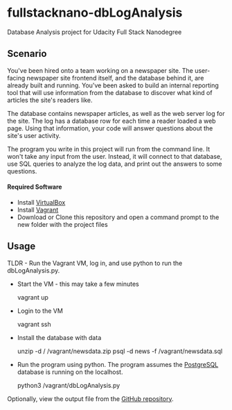 # fullstacknano-dbLogAnalysis
Database Analysis project for Udacity Full Stack Nanodegree

## Scenario
You've been hired onto a team working on a newspaper site. The user-facing newspaper site frontend itself, and the database behind it, are already built and running. You've been asked to build an internal reporting tool that will use information from the database to discover what kind of articles the site's readers like.

The database contains newspaper articles, as well as the web server log for the site. The log has a database row for each time a reader loaded a web page. Using that information, your code will answer questions about the site's user activity.

The program you write in this project will run from the command line. It won't take any input from the user. Instead, it will connect to that database, use SQL queries to analyze the log data, and print out the answers to some questions.

#### Required Software
* Install [VirtualBox](https://www.virtualbox.org/wiki/Downloads)
* Install [Vagrant](https://www.vagrantup.com/downloads.html)
* Download or Clone this repository and open a command prompt to the new folder with the project files

## Usage
TLDR - Run the Vagrant VM, log in, and use python to run the dbLogAnalysis.py. 

* Start the VM - this may take a few minutes

    vagrant up

* Login to the VM

    vagrant ssh

* Install the database with data

    unzip -d / /vagrant/newsdata.zip
    psql -d news -f /vagrant/newsdata.sql

* Run the program using python. The program assumes the [PostgreSQL](https://www.postgresql.org/) database is running on the localhost.

    python3 /vagrant/dbLogAnalysis.py


Optionally, view the output file from the [GitHub repository](https://github.com/GW-GhostWolf/fullstacknano-dbLogAnalysis/blob/master/dbLogAnalysis.txt).